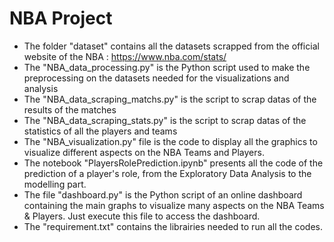 # NBA Project
- The folder "dataset" contains all the datasets scrapped from the official website of the NBA : https://www.nba.com/stats/ 
- The "NBA_data_processing.py" is the Python script used to make the preprocessing on the datasets needed for the visualizations and analysis
- The "NBA_data_scraping_matchs.py" is the script to scrap datas of the results of the matches
- The "NBA_data_scraping_stats.py" is the script to scrap datas of the statistics of all the players and teams
- The "NBA_visualization.py" file is the code to display all the graphics to visualize different aspects on the NBA Teams and Players.
- The notebook "PlayersRolePrediction.ipynb" presents all the code of the prediction of a player's role, from the Exploratory Data Analysis to the modelling part.
- The file "dashboard.py" is the Python script of an online dashboard containing the main graphs to visualize many aspects on the NBA Teams & Players. Just execute this file to access the dashboard.
- The "requirement.txt" contains the librairies needed to run all the codes. 
